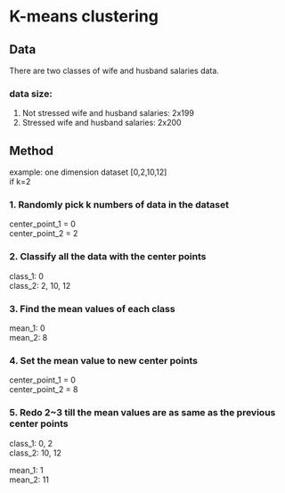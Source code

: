 # K-means clustering

## Data
There are two classes of wife and husband salaries data.

### data size: 
1. Not stressed wife and husband salaries: 2x199
2. Stressed wife and husband salaries: 2x200

## Method
example: one dimension dataset [0,2,10,12]  <br>
if k=2
### 1. Randomly pick k numbers of data in the dataset
center_point_1 = 0  <br>
center_point_2 = 2

### 2. Classify all the data with the center points
class_1: 0  <br>
class_2: 2, 10, 12

### 3. Find the mean values of each class
mean_1: 0   <br>
mean_2: 8

### 4. Set the mean value to new center points
center_point_1 = 0  <br>
center_point_2 = 8

### 5. Redo 2~3 till the mean values are as same as the previous center points
class_1: 0, 2   <br>
class_2: 10, 12

mean_1: 1   <br>
mean_2: 11